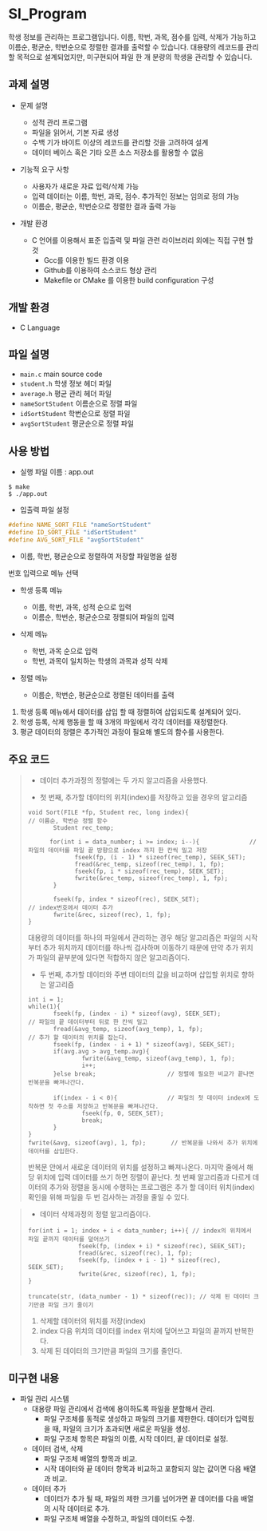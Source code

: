 # SI_Program 
학생 정보를 관리하는 프로그램입니다. 이름, 학번, 과목, 점수를 입력, 삭제가 가능하고 이름순, 평균순, 학번순으로 정렬한 결과를 출력할 수 있습니다.
대용량의 레코드를 관리할 목적으로 설계되었지만, 미구현되어 파일 한 개 분량의 학생을 관리할 수 있습니다.


## 과제 설명
+ 문제 설명
  + 성적 관리 프로그램
  + 파일을 읽어서, 기본 자료 생성
  + 수백 기가 바이트 이상의 레코드를 관리할 것을 고려하여 설계
  + 데이터 베이스 혹은 기타 오픈 소스 저장소를 활용할 수 없음


+ 기능적 요구 사항
  + 사용자가 새로운 자료 입력/삭제 가능
  + 입력 데이터는 이름, 학번, 과목, 점수. 추가적인 정보는 임의로 정의 가능
  + 이름순, 평균순, 학번순으로 정렬한 결과 출력 가능


+ 개발 환경
  + C 언어를 이용해서 표준 입출력 및 파일 관련 라이브러리 외에는 직접 구현 할 것
    + Gcc를 이용한 빌드 환경 이용
    + Github를 이용하여 소스코드 형상 관리
    + Makefile or CMake 를 이용한 build configuration 구성


## 개발 환경
 + C Language


## 파일 설명
+ `main.c` main source code
+ `student.h` 학생 정보 헤더 파일
+ `average.h` 평균 관리 헤더 파일
+ `nameSortStudent` 이름순으로 정렬 파일
+ `idSortStudent` 학번순으로 정렬 파일
+ `avgSortStudent` 평균순으로 정렬 파일


## 사용 방법

+ 실행 파일 이름 : app.out
```
$ make
$ ./app.out
```

+ 입출력 파일 설정
```c
#define NAME_SORT_FILE "nameSortStudent"
#define ID_SORT_FILE "idSortStudent"
#define AVG_SORT_FILE "avgSortStudent"
```
  + 이름, 학번, 평균순으로 정렬하여 저장할 파일명을 설정

번호 입력으로 메뉴 선택
+ 학생 등록 메뉴
  + 이름, 학번, 과목, 성적 순으로 입력
  + 이름순, 학번순, 평균순으로 정렬되어 파일의 입력

+ 삭제 메뉴
  + 학번, 과목 순으로 입력
  + 학번, 과목이 일치하는 학생의 과목과 성적 삭제

+ 정렬 메뉴
  + 이름순, 학번순, 평균순으로 정렬된 데이터를 출력

1. 학생 등록 메뉴에서 데이터를 삽입 할 때 정렬하여 삽입되도록 설계되어 있다.
2. 학생 등록, 삭제 행동을 할 때 3개의 파일에서 각각 데이터를 재정렬한다.
3. 평균 데이터의 정렬은 추가적인 과정이 필요해 별도의 함수를 사용한다.


## 주요 코드

> + 데이터 추가과정의 정렬에는 두 가지 알고리즘을 사용했다.
>
> + 첫 번째, 추가할 데이터의 위치(index)를 저장하고 있을 경우의 알고리즘
> ```
> void Sort(FILE *fp, Student rec, long index){                   // 이름순, 학번순 정렬 함수
>        Student rec_temp;
>
>       for(int i = data_number; i >= index; i--){              // 파일의 데이터를 파일 끝 방향으로 index 까지 한 칸씩 밀고 저장
>              fseek(fp, (i - 1) * sizeof(rec_temp), SEEK_SET);
>              fread(&rec_temp, sizeof(rec_temp), 1, fp);
>              fseek(fp, i * sizeof(rec_temp), SEEK_SET);
>              fwrite(&rec_temp, sizeof(rec_temp), 1, fp);
>        }
>
>        fseek(fp, index * sizeof(rec), SEEK_SET);               // index번호에서 데이터 추가
>        fwrite(&rec, sizeof(rec), 1, fp);
> }
> ```
> 대용량의 데이터를 하나의 파일에서 관리하는 경우 해당 알고리즘은 파일의 시작부터 추가 위치까지 데이터를 하나씩 검사하며 이동하기 때문에 만약 추가 위치가 파일의 끝부분에 있다면 적합하지 않은 알고리즘이다.
> 
> + 두 번째, 추가할 데이터와 주변 데이터의 값을 비교하며 삽입할 위치로 향하는 알고리즘
> ```
> int i = 1;
> while(1){
>        fseek(fp, (index - i) * sizeof(avg), SEEK_SET);         // 파일의 끝 데이터부터 뒤로 한 칸씩 밀고
>        fread(&avg_temp, sizeof(avg_temp), 1, fp);              // 추가 할 데이터의 위치를 잡는다.
>        fseek(fp, (index - i + 1) * sizeof(avg), SEEK_SET);
>        if(avg.avg > avg_temp.avg){
>                fwrite(&avg_temp, sizeof(avg_temp), 1, fp);
>                i++;
>        }else break;                    // 정렬에 필요한 비교가 끝나면 반복문을 빠져나간다.
>        
>        if(index - i < 0){              // 파일의 첫 데이터 index에 도착하면 첫 주소를 저장하고 반복문을 빠져나간다.
>                fseek(fp, 0, SEEK_SET);
>                break;
>        }
> }
> fwrite(&avg, sizeof(avg), 1, fp);       // 반복문을 나와서 추가 위치에 데이터를 삽입한다.
> ```
> 반복문 안에서 새로운 데이터의 위치를 설정하고 빠져나온다.
> 마지막 줄에서 해당 위치에 입력 데이터를 쓰기 하면 정렬이 끝난다.
> 첫 번째 알고리즘과 다르게 데이터의 추가와 정렬을 동시에 수행하는 프로그램은 추가 할 데이터 위치(index) 확인을 위해 파일을 두 번 검사하는 과정을 줄일 수 있다.


> + 데이터 삭제과정의 정렬 알고리즘이다.
> ```
> for(int i = 1; index + i < data_number; i++){ // index의 위치에서 파일 끝까지 데이터를 덮어쓰기
>               fseek(fp, (index + i) * sizeof(rec), SEEK_SET);
>               fread(&rec, sizeof(rec), 1, fp);
>               fseek(fp, (index + i - 1) * sizeof(rec), SEEK_SET);
>               fwrite(&rec, sizeof(rec), 1, fp);
> }
>
> truncate(str, (data_number - 1) * sizeof(rec)); // 삭제 된 데이터 크기만큼 파일 크기 줄이기
> ```
> 1. 삭제할 데이터의 위치를 저장(index)
> 2. index 다음 위치의 데이터를 index 위치에 덮어쓰고 파일의 끝까지 반복한다.
> 3. 삭제 된 데이터의 크기만큼 파일의 크기를 줄인다.


## 미구현 내용
+ 파일 관리 시스템
  + 대용량 파일 관리에서 검색에 용이하도록 파일을 분할해서 관리.
    + 파일 구조체를 동적로 생성하고 파일의 크기를 제한한다. 데이터가 입력됬을 때, 파일의 크기가 초과되면 새로운 파일을 생성.
    + 파일 구조체 항목은 파일의 이름, 시작 데이터, 끝 데이터로 설정.
  + 데이터 검색, 삭제
    + 파일 구조체 배열의 항목과 비교.
    + 시작 데이터와 끝 데이터 항목과 비교하고 포함되지 않는 값이면 다음 배열과 비교.
  + 데이터 추가
    + 데이터가 추가 될 때, 파일의 제한 크기를 넘어가면 끝 데이터를 다음 배열의 시작 데이터로 추가.
    + 파일 구조체 배열을 수정하고, 파일의 데이터도 수정.
